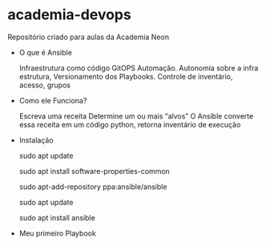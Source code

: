 # academia-devops

Repositório criado para aulas da Academia Neon

- O que é Ansible

  Infraestrutura como código GitOPS Automação.
  Autonomia sobre a infra estrutura, Versionamento dos Playbooks. Controle de inventário, acesso, grupos


- Como ele Funciona?

  Escreva uma receita
  Determine um ou mais “alvos”
  O Ansible converte essa receita em um código python, retorna inventário de execução 


- Instalação

    sudo apt update
    
    sudo apt install software-properties-common
    
    sudo apt-add-repository ppa:ansible/ansible
    
    sudo apt update
    
    sudo apt install ansible
 
- Meu primeiro Playbook
